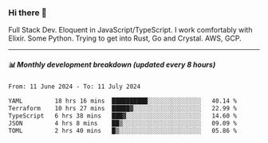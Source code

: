 ### Hi there 👋

Full Stack Dev. Eloquent in JavaScript/TypeScript. I work comfortably with Elixir. Some Python. Trying to get into Rust, Go and Crystal. AWS, GCP.

***

##### 📊 Monthly development breakdown (updated every 8 hours)

<!--START_SECTION:waka-->

```txt
From: 11 June 2024 - To: 11 July 2024

YAML         18 hrs 16 mins  ██████████░░░░░░░░░░░░░░░   40.14 %
Terraform    10 hrs 27 mins  █████▓░░░░░░░░░░░░░░░░░░░   22.99 %
TypeScript   6 hrs 38 mins   ███▓░░░░░░░░░░░░░░░░░░░░░   14.60 %
JSON         4 hrs 8 mins    ██▒░░░░░░░░░░░░░░░░░░░░░░   09.09 %
TOML         2 hrs 40 mins   █▒░░░░░░░░░░░░░░░░░░░░░░░   05.86 %
```

<!--END_SECTION:waka-->
